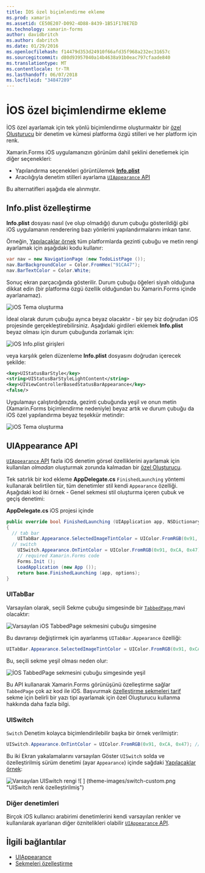 ```yaml
---
title: İOS özel biçimlendirme ekleme
ms.prod: xamarin
ms.assetid: CE50E207-D092-4D88-8439-1B51F178E7ED
ms.technology: xamarin-forms
author: davidbritch
ms.author: dabritch
ms.date: 01/29/2016
ms.openlocfilehash: f14479d353d24910f66afd35f968a232ec31657c
ms.sourcegitcommit: d80d93957040a14b4638a91b0eac797cfaade840
ms.translationtype: MT
ms.contentlocale: tr-TR
ms.lasthandoff: 06/07/2018
ms.locfileid: "34847289"
---
```

# <a name="adding-ios-specific-formatting"></a>İOS özel biçimlendirme ekleme

İOS özel ayarlamak için tek yönlü biçimlendirme oluşturmaktır bir [özel Oluşturucu](~/xamarin-forms/app-fundamentals/custom-renderer/index.md) bir denetim ve kümesi platforma özgü stilleri ve her platform için renk.

Xamarin.Forms iOS uygulamanızın görünüm dahil şeklini denetlemek için diğer seçenekleri:

* Yapılandırma seçenekleri görüntülemek [ **Info.plist**](#info-plist)
* Aracılığıyla denetim stilleri ayarlama [ `UIAppearance` API](#uiappearance)

Bu alternatifleri aşağıda ele alınmıştır.

<a name="info-plist"/>

## <a name="customizing-infoplist"></a>Info.plist özelleştirme

**Info.plist** dosyası nasıl (ve olup olmadığı) durum çubuğu gösterildiği gibi iOS uygulamanın renderering bazı yönlerini yapılandırmalarını imkan tanır.

Örneğin, [Yapılacaklar örnek](https://developer.xamarin.com/samples/xamarin-forms/Todo/) tüm platformlarda gezinti çubuğu ve metin rengi ayarlamak için aşağıdaki kodu kullanır:

```csharp
var nav = new NavigationPage (new TodoListPage ());
nav.BarBackgroundColor = Color.FromHex("91CA47");
nav.BarTextColor = Color.White;
```

Sonuç ekran parçacığında gösterilir. Durum çubuğu öğeleri siyah olduğuna dikkat edin (bir platforma özgü özellik olduğundan bu Xamarin.Forms içinde ayarlanamaz).

![](theme-images/status-default-sml.png "iOS Tema oluşturma")

İdeal olarak durum çubuğu ayrıca beyaz olacaktır - bir şey biz doğrudan iOS projesinde gerçekleştirebilirsiniz. Aşağıdaki girdileri eklemek **Info.plist** beyaz olması için durum çubuğunda zorlamak için:

![](theme-images/info-plist.png "iOS Info.plist girişleri")

veya karşılık gelen düzenleme **Info.plist** dosyasını doğrudan içerecek şekilde:

```xml
<key>UIStatusBarStyle</key>
<string>UIStatusBarStyleLightContent</string>
<key>UIViewControllerBasedStatusBarAppearance</key>
<false/>
```

Uygulamayı çalıştırdığınızda, gezinti çubuğunda yeşil ve onun metin (Xamarin.Forms biçimlendirme nedeniyle) beyaz artık *ve* durum çubuğu da iOS özel yapılandırma beyaz teşekkür metindir:

![](theme-images/status-white-sml.png "iOS Tema oluşturma")

<a name="uiappearance"/>

## <a name="uiappearance-api"></a>UIAppearance API

[ `UIAppearance` API](~/ios/user-interface/ios-ui/introduction-to-the-appearance-api.md) fazla iOS denetim görsel özelliklerini ayarlamak için kullanılan *olmadan* oluşturmak zorunda kalmadan bir [özel Oluşturucu](~/xamarin-forms/app-fundamentals/custom-renderer/index.md).

Tek satırlık bir kod ekleme **AppDelegate.cs** `FinishedLaunching` yöntemi kullanarak belirtilen tür, tüm denetimler stil kendi `Appearance` özelliği. Aşağıdaki kod iki örnek - Genel sekmesi stil oluşturma içeren çubuk ve geçiş denetimi:

**AppDelegate.cs** iOS projesi içinde

```csharp
public override bool FinishedLaunching (UIApplication app, NSDictionary options)
{
  // tab bar
    UITabBar.Appearance.SelectedImageTintColor = UIColor.FromRGB(0x91, 0xCA, 0x47); // green
  // switch
    UISwitch.Appearance.OnTintColor = UIColor.FromRGB(0x91, 0xCA, 0x47); // green
    // required Xamarin.Forms code
    Forms.Init ();
    LoadApplication (new App ());
    return base.FinishedLaunching (app, options);
}
```

### <a name="uitabbar"></a>UITabBar

Varsayılan olarak, seçili Sekme çubuğu simgesinde bir [ `TabbedPage` ](~/xamarin-forms/app-fundamentals/navigation/tabbed-page.md) mavi olacaktır:

![](theme-images/tabbar-default.png "Varsayılan iOS TabbedPage sekmesini çubuğu simgesine")

Bu davranışı değiştirmek için ayarlanmış `UITabBar.Appearance` özelliği:

```csharp
UITabBar.Appearance.SelectedImageTintColor = UIColor.FromRGB(0x91, 0xCA, 0x47); // green
```

Bu, seçili sekme yeşil olması neden olur:

![](theme-images/tabbar-custom.png "İOS TabbedPage sekmesini çubuğu simgesinde yeşil")

Bu API kullanarak Xamarin.Forms görünüşünü özelleştirme sağlar `TabbedPage` çok az kod ile iOS. Başvurmak [özelleştirme sekmeleri tarif](https://developer.xamarin.com/recipes/cross-platform/xamarin-forms/ios/customize-tabs/) sekme için belirli bir yazı tipi ayarlamak için özel Oluşturucu kullanma hakkında daha fazla bilgi.

### <a name="uiswitch"></a>UISwitch

`Switch` Denetim kolayca biçimlendirilebilir başka bir örnek verilmiştir:

```csharp
UISwitch.Appearance.OnTintColor = UIColor.FromRGB(0x91, 0xCA, 0x47); // green
```

Bu iki Ekran yakalamalarını varsayılan Göster `UISwitch` solda ve özelleştirilmiş sürüm denetimi (ayar `Appearance`) içinde sağdaki [Yapılacaklar örnek](https://developer.xamarin.com/samples/xamarin-forms/Todo/):

![](theme-images/switch-default.png "Varsayılan UISwitch rengi") ![ ] (theme-images/switch-custom.png "UISwitch renk özelleştirilmiş")

### <a name="other-controls"></a>Diğer denetimleri

Birçok iOS kullanıcı arabirimi denetimlerini kendi varsayılan renkler ve kullanılarak ayarlanan diğer öznitelikleri olabilir [ `UIAppearance` API](~/ios/user-interface/ios-ui/introduction-to-the-appearance-api.md).



## <a name="related-links"></a>İlgili bağlantılar

- [UIAppearance](~/ios/user-interface/ios-ui/introduction-to-the-appearance-api.md)
- [Sekmeleri özelleştirme](https://developer.xamarin.com/recipes/cross-platform/xamarin-forms/ios/customize-tabs/)
